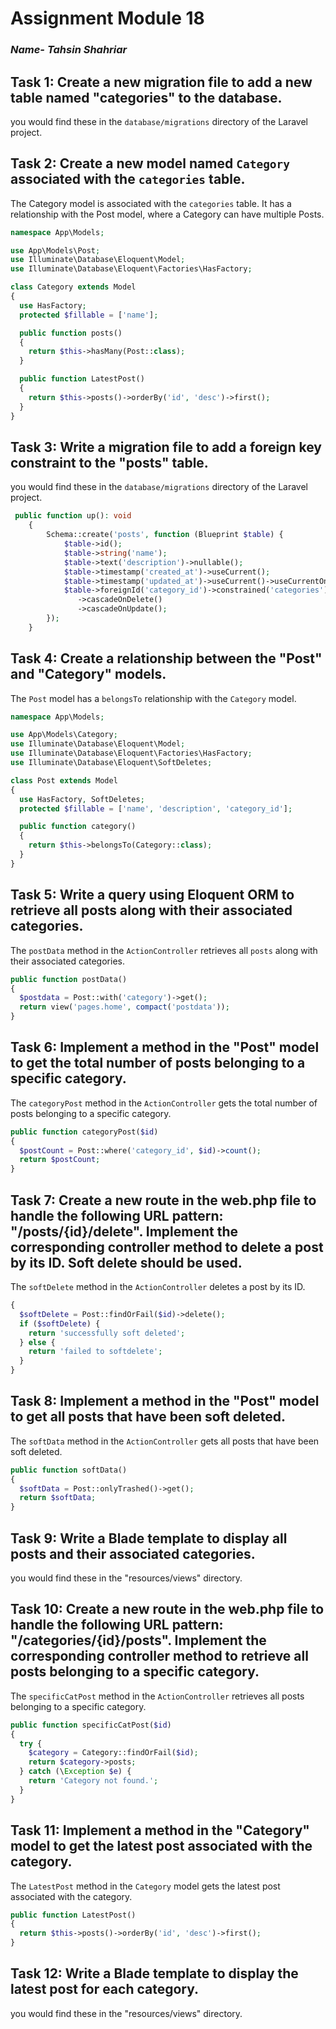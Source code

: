 # Assignment Module 18

### _Name- Tahsin Shahriar_

## Task 1: Create a new migration file to add a new table named "categories" to the database.

you would find these in the `database/migrations` directory of the Laravel project.

## Task 2: Create a new model named `Category` associated with the `categories` table.

The Category model is associated with the `categories` table. It has a relationship with the Post model, where a Category can have multiple Posts.

```PHP
namespace App\Models;

use App\Models\Post;
use Illuminate\Database\Eloquent\Model;
use Illuminate\Database\Eloquent\Factories\HasFactory;

class Category extends Model
{
  use HasFactory;
  protected $fillable = ['name'];

  public function posts()
  {
    return $this->hasMany(Post::class);
  }

  public function LatestPost()
  {
    return $this->posts()->orderBy('id', 'desc')->first();
  }
}

```

## Task 3: Write a migration file to add a foreign key constraint to the "posts" table.

you would find these in the `database/migrations` directory of the Laravel project.

```PHP
 public function up(): void
    {
        Schema::create('posts', function (Blueprint $table) {
            $table->id();
            $table->string('name');
            $table->text('description')->nullable();
            $table->timestamp('created_at')->useCurrent();
            $table->timestamp('updated_at')->useCurrent()->useCurrentOnUpdate();
            $table->foreignId('category_id')->constrained('categories')
               ->cascadeOnDelete()
               ->cascadeOnUpdate();
        });
    }

```

## Task 4: Create a relationship between the "Post" and "Category" models.

The `Post` model has a `belongsTo` relationship with the `Category` model.

```PHP
namespace App\Models;

use App\Models\Category;
use Illuminate\Database\Eloquent\Model;
use Illuminate\Database\Eloquent\Factories\HasFactory;
use Illuminate\Database\Eloquent\SoftDeletes;

class Post extends Model
{
  use HasFactory, SoftDeletes;
  protected $fillable = ['name', 'description', 'category_id'];

  public function category()
  {
    return $this->belongsTo(Category::class);
  }
}
```

## Task 5: Write a query using Eloquent ORM to retrieve all posts along with their associated categories.

The `postData` method in the `ActionController` retrieves all `posts` along with their associated categories.

```PHP
public function postData()
{
  $postdata = Post::with('category')->get();
  return view('pages.home', compact('postdata'));
}
```

## Task 6: Implement a method in the "Post" model to get the total number of posts belonging to a specific category.

The `categoryPost` method in the `ActionController` gets the total number of posts belonging to a specific category.

```PHP
public function categoryPost($id)
{
  $postCount = Post::where('category_id', $id)->count();
  return $postCount;
}
```

## Task 7: Create a new route in the web.php file to handle the following URL pattern: "/posts/{id}/delete". Implement the corresponding controller method to delete a post by its ID. Soft delete should be used.

The `softDelete` method in the `ActionController` deletes a post by its ID.

```PHP public function softDelete($id)
{
  $softDelete = Post::findOrFail($id)->delete();
  if ($softDelete) {
    return 'successfully soft deleted';
  } else {
    return 'failed to softdelete';
  }
}
```

## Task 8: Implement a method in the "Post" model to get all posts that have been soft deleted.

The `softData` method in the `ActionController` gets all posts that have been soft deleted.

```PHP
public function softData()
{
  $softData = Post::onlyTrashed()->get();
  return $softData;
}
```

## Task 9: Write a Blade template to display all posts and their associated categories.

you would find these in the "resources/views" directory.

## Task 10: Create a new route in the web.php file to handle the following URL pattern: "/categories/{id}/posts". Implement the corresponding controller method to retrieve all posts belonging to a specific category.

The `specificCatPost` method in the `ActionController` retrieves all posts belonging to a specific category.

```PHP
public function specificCatPost($id)
{
  try {
    $category = Category::findOrFail($id);
    return $category->posts;
  } catch (\Exception $e) {
    return 'Category not found.';
  }
}
```

## Task 11: Implement a method in the "Category" model to get the latest post associated with the category.

The `LatestPost` method in the `Category` model gets the latest post associated with the category.

```PHP
public function LatestPost()
{
  return $this->posts()->orderBy('id', 'desc')->first();
}
```

## Task 12: Write a Blade template to display the latest post for each category.

you would find these in the "resources/views" directory.
